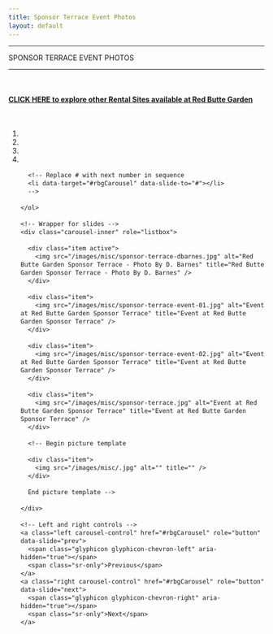 ```yaml
---
title: Sponsor Terrace Event Photos
layout: default
---
```


<div class="eventdivide">
	<hr>
		<div class="grid-header">SPONSOR TERRACE EVENT PHOTOS</div>		
	<hr>
</div>

<br />
<h4 class="text-center"><a href="/rental-sites">CLICK HERE to explore other Rental Sites available at Red Butte Garden</a></h4>

<div class="container">
  <br>
  <div id="rbgCarousel" class="carousel slide" data-ride="carousel">
    <!-- Indicators -->
    <ol class="carousel-indicators">
      <li data-target="#rbgCarousel" data-slide-to="0" class="active"></li>
      <li data-target="#rbgCarousel" data-slide-to="1"></li>
      <li data-target="#rbgCarousel" data-slide-to="2"></li>
      <li data-target="#rbgCarousel" data-slide-to="3"></li>
      
      <!-- Replace # with next number in sequence
	  <li data-target="#rbgCarousel" data-slide-to="#"></li>    
      -->
      
    </ol>

    <!-- Wrapper for slides -->
    <div class="carousel-inner" role="listbox">

      <div class="item active">
        <img src="/images/misc/sponsor-terrace-dbarnes.jpg" alt="Red Butte Garden Sponsor Terrace - Photo By D. Barnes" title="Red Butte Garden Sponsor Terrace - Photo By D. Barnes" />
      </div>  
      
      <div class="item">
        <img src="/images/misc/sponsor-terrace-event-01.jpg" alt="Event at Red Butte Garden Sponsor Terrace" title="Event at Red Butte Garden Sponsor Terrace" />
      </div>
      
      <div class="item">
        <img src="/images/misc/sponsor-terrace-event-02.jpg" alt="Event at Red Butte Garden Sponsor Terrace" title="Event at Red Butte Garden Sponsor Terrace" />
      </div>
      
      <div class="item">
        <img src="/images/misc/sponsor-terrace.jpg" alt="Event at Red Butte Garden Sponsor Terrace" title="Event at Red Butte Garden Sponsor Terrace" />
      </div>
	  
	  <!-- Begin picture template 
	  
      <div class="item">
        <img src="/images/misc/.jpg" alt="" title="" />
      </div>
      
      End picture template -->
      
    </div>

    <!-- Left and right controls -->
    <a class="left carousel-control" href="#rbgCarousel" role="button" data-slide="prev">
      <span class="glyphicon glyphicon-chevron-left" aria-hidden="true"></span>
      <span class="sr-only">Previous</span>
    </a>
    <a class="right carousel-control" href="#rbgCarousel" role="button" data-slide="next">
      <span class="glyphicon glyphicon-chevron-right" aria-hidden="true"></span>
      <span class="sr-only">Next</span>
    </a>
  </div>
</div>
